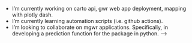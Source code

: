 - I’m currently working on carto api, gwr web app deployment, mapping with plotly dash.
- I’m currently learning automation scripts (i.e. github actions).
- I’m looking to collaborate on mgwr applications. Specifically, in developing a prediction function for the package in python.
-->
